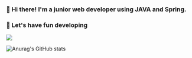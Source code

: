 ### 👋 Hi there! I'm a junior web developer using JAVA and Spring.  
### 🚀 Let's have fun developing  
 
 
<a href="mailto:﻿gag7ga@gmail.com?subject=안녕하세요. GitHub에서 보내는 메일입니다." target="_blank"><img src="https://img.shields.io/badge/Gmail-#EA4335?style=plastic&logo=Gmail&logoColor=#F9F54B5"/></a>



![Anurag's GitHub stats](https://github-readme-stats.vercel.app/api?username=OlttaeMelona&show_icons=true&theme=radical)


<!--
**OlttaeMelona/OlttaeMelona** is a ✨ _special_ ✨ repository because its `README.md` (this file) appears on your GitHub profile.

Here are some ideas to get you started:

- 🔭 I’m currently working on ...
- 🌱 I’m currently learning ...
- 👯 I’m looking to collaborate on ...
- 🤔 I’m looking for help with ...
- 💬 Ask me about ...
- 📫 How to reach me: ...
- 😄 Pronouns: ...
- ⚡ Fun fact: ...
-->
